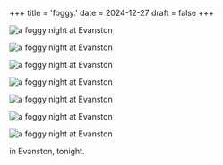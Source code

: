 +++
title = 'foggy.'
date = 2024-12-27
draft = false
+++


![a foggy night at Evanston](/foggy/fog-at-evanston-2024-12-2703.jpg)

![a foggy night at Evanston](/foggy/fog-at-evanston-2024-12-2706.jpg)

![a foggy night at Evanston](/foggy/fog-at-evanston-2024-12-2704.jpg)

![a foggy night at Evanston](/foggy/fog-at-evanston-2024-12-2705.jpg)


![a foggy night at Evanston](/foggy/fog-at-evanston-2024-12-2702.jpg)

![a foggy night at Evanston](/foggy/fog-at-evanston-2024-12-2701.jpg)

![a foggy night at Evanston](/foggy/fog-at-evanston-2024-12-2700.jpg)

in Evanston, tonight.